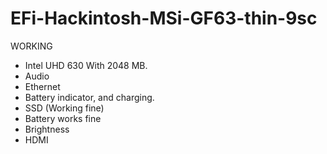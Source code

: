 # EFi-Hackintosh-MSi-GF63-thin-9sc
WORKING
 - Intel UHD 630 With 2048 MB.
 - Audio
 - Ethernet
 - Battery indicator, and charging.
 - SSD (Working fine)
 - Battery works fine
 - Brightness
 - HDMI

